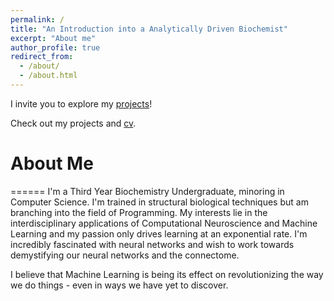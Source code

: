 ```yaml
---
permalink: /
title: "An Introduction into a Analytically Driven Biochemist"
excerpt: "About me"
author_profile: true
redirect_from: 
  - /about/
  - /about.html
---
```


I invite you to explore my [projects](https://kmualim.github.io/publications)!

Check out my projects and [cv](https://kmualim.github.io/cv). 


# About Me 
======
I'm a Third Year Biochemistry Undergraduate, minoring in Computer Science. I'm trained in structural biological techniques but am branching into the field of Programming. My interests lie in the interdisciplinary applications of Computational Neuroscience and Machine Learning and my passion only drives learning at an exponential rate. 
I'm incredibly fascinated with neural networks and wish to work towards demystifying our neural networks and the connectome. 

I believe that Machine Learning is being its effect on revolutionizing the way we do things - even in ways we have yet to discover. 



